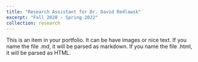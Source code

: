 ```yaml
---
title: "Research Assistant for Dr. David Redlawsk"
excerpt: "Fall 2020 - Spring 2022"
collection: research
---
```


This is an item in your portfolio. It can be have images or nice text. If you name the file .md, it will be parsed as markdown. If you name the file .html, it will be parsed as HTML. 
